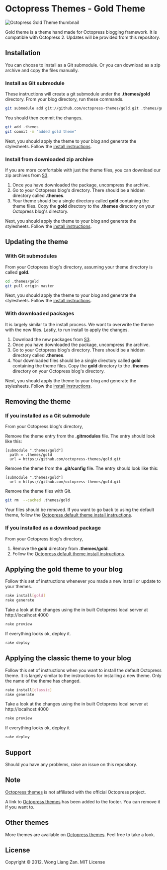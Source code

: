 # Octopress Themes - Gold Theme

![Octopress Gold Theme thumbnail](https://s3.amazonaws.com/static.octopressthemes.com/thumbnails/gold-thumbnail.png)

Gold theme is a theme hand made for Octopress blogging framework. It is compatible with Octopress 2. Updates will be provided from this repository.

## Installation

You can choose to install as a Git submodule. Or you can download as a zip archive and copy the files manually.

### Install as Git submodule

These instructions will create a git submodule under the __.themes/gold__ directory. From your blog directory, run these commands.

``` sh
git submodule add git://github.com/octopress-themes/gold.git .themes/gold
```

You should then commit the changes.

``` sh
git add .themes
git commit -m "added gold theme"
```

Next, you should apply the theme to your blog and generate the stylesheets. Follow the [install instructions](#applying-the-gold-theme-to-your-blog).

### Install from downloaded zip archive

If you are more comfortable with just the theme files, you can download our zip archives from [S3](https://s3.amazonaws.com/static.octopressthemes.com/themes/gold-v0.1.0.zip).

1. Once you have downloaded the package, uncompress the archive.
2. Go to your Octopress blog's directory. There should be a hidden directory called __.themes__.
3. Your theme should be a single directory called __gold__ containing the theme files. Copy the __gold__ directory to the __.themes__ directory on your Octopress blog's directory.

Next, you should apply the theme to your blog and generate the stylesheets. Follow the [install instructions](#applying-the-gold-theme-to-your-blog).

## Updating the theme

### With Git submodules

From your Octopress blog's directory, assuming your theme directory is called __gold__.

``` sh
cd .themes/gold
git pull origin master
```

Next, you should apply the theme to your blog and generate the stylesheets. Follow the [install instructions](#applying-the-gold-theme-to-your-blog).

### With downloaded packages

It is largely similar to the install process. We want to overwrite the theme with the new files. Lastly, to run install to apply the changes.

1. Download the new packages from [S3](https://s3.amazonaws.com/static.octopressthemes.com/themes/gold-v0.1.0.zip).
2. Once you have downloaded the package, uncompress the archive.
3. Go to your Octopress blog's directory. There should be a hidden directory called __.themes__.
4. Your downloaded files should be a single directory called __gold__ containing the theme files. Copy the __gold__ directory to the __.themes__ directory on your Octopress blog's directory.

Next, you should apply the theme to your blog and generate the stylesheets. Follow the [install instructions](#applying-the-gold-theme-to-your-blog).

## Removing the theme

### If you installed as a Git submodule

From your Octopress blog's directory,

Remove the theme entry from the __.gitmodules__ file. The entry should look like this:
```
[submodule ".themes/gold"]
  path = .themes/gold
  url = https://github.com/octopress-themes/gold.git
```

Remove the theme from the __.git/config__ file. The entry should look like this:
```
[submodule ".themes/gold"]
  url = https://github.com/octopress-themes/gold.git
```

Remove the theme files with Git.
``` sh
git rm  --cached .themes/gold
```

Your files should be removed. If you want to go back to using the default theme, follow the [Octopress default theme install instructions](#applying-the-gold-theme-to-your-blog).

### If you installed as a download package

From your Octopress blog's directory,

1. Remove the __gold__ directory from __.themes/gold__.
2. Follow the [Octopress default theme install instructions](#applying-the-goldtheme-to-your-blog).

## Applying the gold theme to your blog

Follow this set of instructions whenever you made a new install or update to your themes.

``` sh
rake install[gold]
rake generate
```

Take a look at the changes using the in built Octopress local server at http://localhost:4000

``` sh
rake preview
```

If everything looks ok, deploy it.

``` sh
rake deploy
```

## Applying the classic theme to your blog

Follow this set of instructions when you want to install the default Octopress theme. It is largely similar to the instructions for installing a new theme. Only the name of the theme has changed.

``` sh
rake install[classic]
rake generate
```

Take a look at the changes using the in built Octopress local server at http://localhost:4000

``` sh
rake preview
```

If everything looks ok, deploy it

``` sh
rake deploy
```

## Support

Should you have any problems, raise an issue on this repository.

## Note

[Octopress themes](http://octopressthemes.com) is not affiliated with the official Octopress project.

A link to [Octopress themes](http://octopressthemes.com) has been added to the footer. You can remove it if you want to.

## Other themes

More themes are available on [Octopress themes](http://octopressthemes.com). Feel free to take a look.

## License

Copyright &copy; 2012. Wong Liang Zan. MIT License
